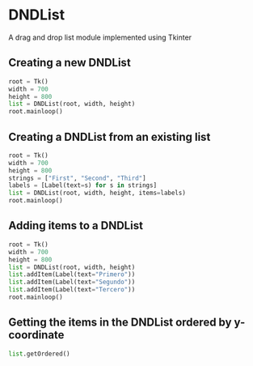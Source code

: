 DNDList
=======

A drag and drop list module implemented using Tkinter

## Creating a new DNDList

```python
root = Tk()
width = 700
height = 800
list = DNDList(root, width, height)
root.mainloop()
```

## Creating a DNDList from an existing list

```python
root = Tk()
width = 700
height = 800
strings = ["First", "Second", "Third"]
labels = [Label(text=s) for s in strings]
list = DNDList(root, width, height, items=labels)
root.mainloop()
```

## Adding items to a DNDList

```python
root = Tk()
width = 700
height = 800
list = DNDList(root, width, height)
list.addItem(Label(text="Primero"))
list.addItem(Label(text="Segundo"))
list.addItem(Label(text="Tercero"))
root.mainloop()
```

## Getting the items in the DNDList ordered by y-coordinate

```python
list.getOrdered()
```